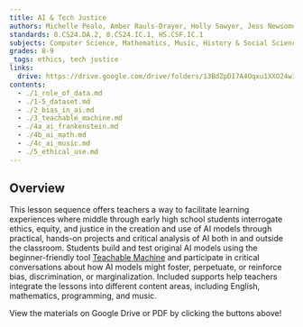 ```yaml
---
title: AI & Tech Justice
authors: Michelle Pealo, Amber Rauls-Drayer, Holly Sawyer, Jess Newsome, Jon Stapleton
standards: 8.CS24.DA.2, 8.CS24.IC.1, HS.CSF.IC.1
subjects: Computer Science, Mathematics, Music, History & Social Science, English
grades: 8-9
_tags: ethics, tech justice
links:
  drive: https://drive.google.com/drive/folders/13BdZpDI7A4Oqxu1XXO24wIV7Li7LKom2
contents:
  - ./1_role_of_data.md
  - ./1-5_dataset.md
  - ./2_bias_in_ai.md
  - ./3_teachable_machine.md
  - ./4a_ai_frankenstein.md
  - ./4b_ai_math.md
  - ./4c_ai_music.md
  - ./5_ethical_use.md
---
```


## Overview

This lesson sequence offers teachers a way to facilitate learning experiences where middle through early high school students interrogate ethics, equity, and justice in the creation and use of AI models through practical, hands-on projects and critical analysis of AI both in and outside the classroom. Students build and test original AI models using the beginner-friendly tool [Teachable Machine](https://teachablemachine.withgoogle.com/) and participate in critical conversations about how AI models might foster, perpetuate, or reinforce bias, discrimination, or marginalization. Included supports help teachers integrate the lessons into different content areas, including English, mathematics, programming, and music.

View the materials on Google Drive or PDF by clicking the buttons above!
